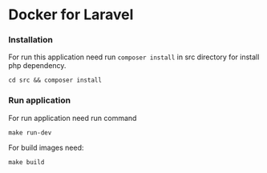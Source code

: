 # Docker for Laravel

### Installation

For run this application need run `composer install` in src directory for install php dependency.

~~~
cd src && composer install
~~~

### Run application

For run application need run command
~~~
make run-dev
~~~

For build images need:
~~~
make build
~~~
